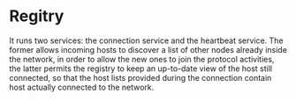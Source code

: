 # Regitry

It runs two services: the connection service and the heartbeat service. The former allows incoming hosts to discover a 
list of other nodes already inside the network, in order to allow the new ones to join the protocol activities, the 
latter permits the registry to keep an up-to-date view of the host still connected, so that the host lists 
provided during the connection contain host actually connected to the network.